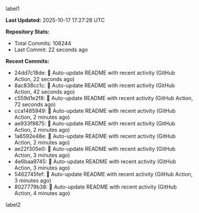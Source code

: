 
label1 
<!-- ACTIVITY_START -->
**Last Updated:** 2025-10-17 17:27:28 UTC

**Repository Stats:**
- Total Commits: 108244
- Last Commit: 22 seconds ago

**Recent Commits:**
- 24dd7c18de: 🤖 Auto-update README with recent activity (GitHub Action, 22 seconds ago)
- 8ac838cc1c: 🤖 Auto-update README with recent activity (GitHub Action, 42 seconds ago)
- c559d1e2f8: 🤖 Auto-update README with recent activity (GitHub Action, 72 seconds ago)
- cca1485949: 🤖 Auto-update README with recent activity (GitHub Action, 2 minutes ago)
- ae933f9875: 🤖 Auto-update README with recent activity (GitHub Action, 2 minutes ago)
- 1a6592e48e: 🤖 Auto-update README with recent activity (GitHub Action, 2 minutes ago)
- ae22f305e0: 🤖 Auto-update README with recent activity (GitHub Action, 3 minutes ago)
- 4e6baa9745: 🤖 Auto-update README with recent activity (GitHub Action, 3 minutes ago)
- 5462745fef: 🤖 Auto-update README with recent activity (GitHub Action, 3 minutes ago)
- 8027779b38: 🤖 Auto-update README with recent activity (GitHub Action, 4 minutes ago)
<!-- ACTIVITY_END -->

label2
